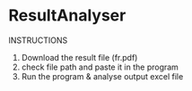 # ResultAnalyser
INSTRUCTIONS
1. Download the result file (fr.pdf)
2. check file path and paste it in the program 
3. Run the program & analyse output excel file
